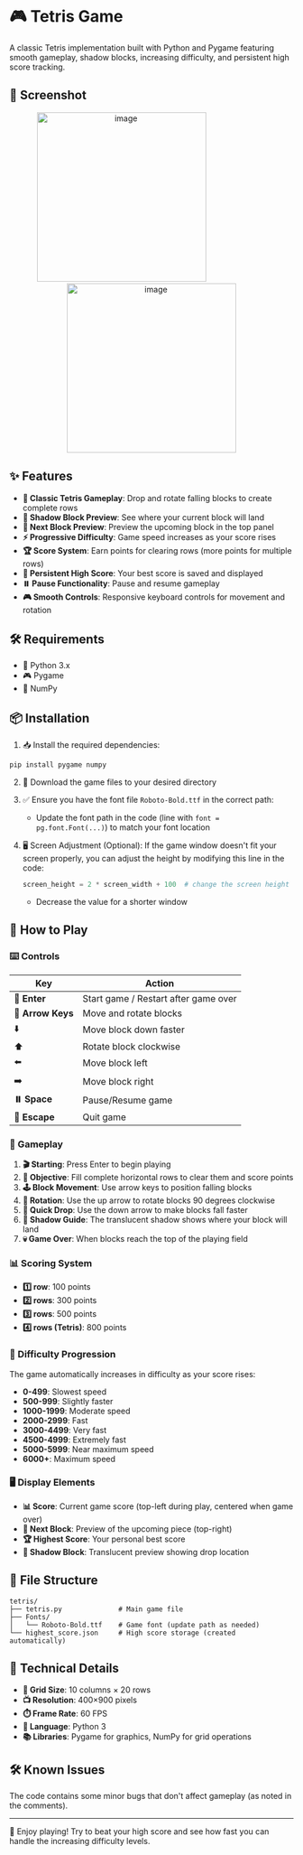# 🎮 Tetris Game

A classic Tetris implementation built with Python and Pygame featuring smooth gameplay, shadow blocks, increasing difficulty, and persistent high score tracking.

## 📸 Screenshot

<p align="center">
  <img width="300" alt="image" src="https://github.com/user-attachments/assets/5faedd53-1934-4d9c-b917-413c63a02333"/>
  &nbsp;&nbsp;&nbsp;&nbsp;&nbsp;&nbsp;&nbsp;&nbsp;&nbsp;&nbsp;&nbsp;&nbsp;&nbsp;&nbsp;&nbsp;&nbsp;&nbsp;&nbsp;&nbsp;&nbsp;&nbsp;&nbsp;&nbsp;&nbsp;&nbsp;&nbsp;
  <img width="300" alt="image" src="https://github.com/user-attachments/assets/bbf292cd-6564-4162-b327-b16dfc11c298" />
</p>


## ✨ Features

- **🧱 Classic Tetris Gameplay**: Drop and rotate falling blocks to create complete rows
- **👻 Shadow Block Preview**: See where your current block will land
- **🔮 Next Block Preview**: Preview the upcoming block in the top panel
- **⚡ Progressive Difficulty**: Game speed increases as your score rises
- **🏆 Score System**: Earn points for clearing rows (more points for multiple rows)
- **💾 Persistent High Score**: Your best score is saved and displayed
- **⏸️ Pause Functionality**: Pause and resume gameplay
- **🎮 Smooth Controls**: Responsive keyboard controls for movement and rotation

## 🛠️ Requirements

- 🐍 Python 3.x
- 🎮 Pygame
- 🔢 NumPy

## 📦 Installation

1. 📥 Install the required dependencies:
```bash
pip install pygame numpy
```

2. 📂 Download the game files to your desired directory

3. ✅ Ensure you have the font file `Roboto-Bold.ttf` in the correct path:
   - Update the font path in the code (line with `font = pg.font.Font(...)`) to match your font location
4. 🖥️ Screen Adjustment (Optional): If the game window doesn't fit your screen properly, you can adjust the height by modifying this line in the code:

   ```python
   screen_height = 2 * screen_width + 100  # change the screen height to fit your screen
   ```
   - Decrease the value for a shorter window

## 🎯 How to Play

### ⌨️ Controls

| Key | Action |
|-----|--------|
| **🚀 Enter** | Start game / Restart after game over |
| **🏹 Arrow Keys** | Move and rotate blocks |
| ⬇️ | Move block down faster |
| ⬆️ | Rotate block clockwise |
| ⬅️ | Move block left |
| ➡️ | Move block right |
| **⏸️ Space** | Pause/Resume game |
| **🚪 Escape** | Quit game |

### 🎲 Gameplay

1. **🎬 Starting**: Press Enter to begin playing
2. **🎯 Objective**: Fill complete horizontal rows to clear them and score points
3. **🕹️ Block Movement**: Use arrow keys to position falling blocks
4. **🔄 Rotation**: Use the up arrow to rotate blocks 90 degrees clockwise
5. **💨 Quick Drop**: Use the down arrow to make blocks fall faster
6. **👻 Shadow Guide**: The translucent shadow shows where your block will land
7. **💀 Game Over**: When blocks reach the top of the playing field

### 📊 Scoring System

- **1️⃣ row**: 100 points
- **2️⃣ rows**: 300 points
- **3️⃣ rows**: 500 points
- **4️⃣ rows (Tetris)**: 800 points

### 🚀 Difficulty Progression

The game automatically increases in difficulty as your score rises:

- **0-499**: Slowest speed
- **500-999**: Slightly faster
- **1000-1999**: Moderate speed
- **2000-2999**: Fast
- **3000-4499**: Very fast
- **4500-4999**: Extremely fast
- **5000-5999**: Near maximum speed
- **6000+**: Maximum speed

### 🖥️ Display Elements

- **📊 Score**: Current game score (top-left during play, centered when game over)
- **🔮 Next Block**: Preview of the upcoming piece (top-right)
- **🏆 Highest Score**: Your personal best score
- **👻 Shadow Block**: Translucent preview showing drop location

## 📁 File Structure

```
tetris/
├── tetris.py              # Main game file
├── Fonts/
│   └── Roboto-Bold.ttf    # Game font (update path as needed)
└── highest_score.json     # High score storage (created automatically)
```

## 🔧 Technical Details

- **🎨 Grid Size**: 10 columns × 20 rows
- **📺 Resolution**: 400×900 pixels
- **⏱️ Frame Rate**: 60 FPS
- **🐍 Language**: Python 3
- **📚 Libraries**: Pygame for graphics, NumPy for grid operations

## 🛠️ Known Issues

The code contains some minor bugs that don't affect gameplay (as noted in the comments).


---

🎉 Enjoy playing! Try to beat your high score and see how fast you can handle the increasing difficulty levels.
